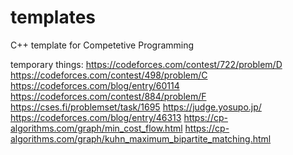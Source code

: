# templates
C++ template for Competetive Programming

temporary things:
https://codeforces.com/contest/722/problem/D
https://codeforces.com/contest/498/problem/C
https://codeforces.com/blog/entry/60114
https://codeforces.com/contest/884/problem/F
https://cses.fi/problemset/task/1695
https://judge.yosupo.jp/
https://codeforces.com/blog/entry/46313
https://cp-algorithms.com/graph/min_cost_flow.html
https://cp-algorithms.com/graph/kuhn_maximum_bipartite_matching.html
